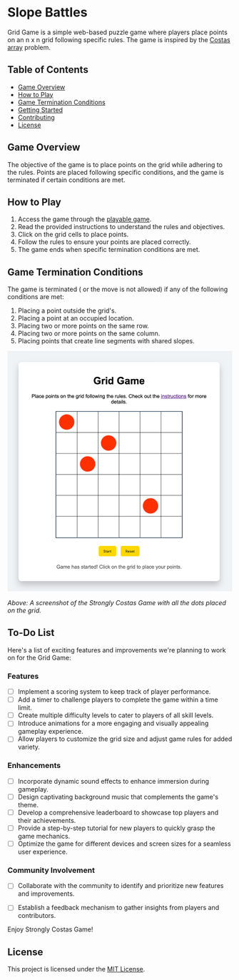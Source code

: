 # Slope Battles

Grid Game is a simple web-based puzzle game where players place points on an n x n grid following specific rules. The game is inspired by the [Costas array](https://en.wikipedia.org/wiki/Costas_array) problem.

## Table of Contents
- [Game Overview](#game-overview)
- [How to Play](#how-to-play)
- [Game Termination Conditions](#game-termination-conditions)
- [Getting Started](#getting-started)
- [Contributing](#contributing)
- [License](#license)

## Game Overview

The objective of the game is to place points on the grid while adhering to the rules. Points are placed following specific conditions, and the game is terminated if certain conditions are met.

## How to Play

1. Access the game through the [playable game](https://reben80.github.io/StronglyCostasGame/).
2. Read the provided instructions to understand the rules and objectives.
3. Click on the grid cells to place points.
4. Follow the rules to ensure your points are placed correctly.
5. The game ends when specific termination conditions are met.

## Game Termination Conditions

The game is terminated ( or the move is not allowed) if any of the following conditions are met:
1. Placing a point outside the grid's.
2. Placing a point at an occupied location.
3. Placing two or more points on the same row.
4. Placing two or more points on the same column.
5. Placing points that create line segments with shared slopes.

![Strongly Costas Game](https://github.com/Reben80/StronglyCostasGame/blob/9d771e097f4c9ff4ccac055c4b57f6e72b260dd4/stronglycostasgame1.png)

*Above: A screenshot of the Strongly Costas Game with all the dots placed on the grid.*

## To-Do List

Here's a list of exciting features and improvements we're planning to work on for the Grid Game:

### Features
- [ ] Implement a scoring system to keep track of player performance.
- [ ] Add a timer to challenge players to complete the game within a time limit.
- [ ] Create multiple difficulty levels to cater to players of all skill levels.
- [ ] Introduce animations for a more engaging and visually appealing gameplay experience.
- [ ] Allow players to customize the grid size and adjust game rules for added variety.

### Enhancements
- [ ] Incorporate dynamic sound effects to enhance immersion during gameplay.
- [ ] Design captivating background music that complements the game's theme.
- [ ] Develop a comprehensive leaderboard to showcase top players and their achievements.
- [ ] Provide a step-by-step tutorial for new players to quickly grasp the game mechanics.
- [ ] Optimize the game for different devices and screen sizes for a seamless user experience.

### Community Involvement
- [ ] Collaborate with the community to identify and prioritize new features and improvements.
- [ ] Establish a feedback mechanism to gather insights from players and contributors.



Enjoy Strongly Costas Game!

## License

This project is licensed under the [MIT License](LICENSE).
